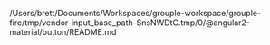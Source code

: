 /Users/brett/Documents/Workspaces/grouple-workspace/grouple-fire/tmp/vendor-input_base_path-SnsNWDtC.tmp/0/@angular2-material/button/README.md